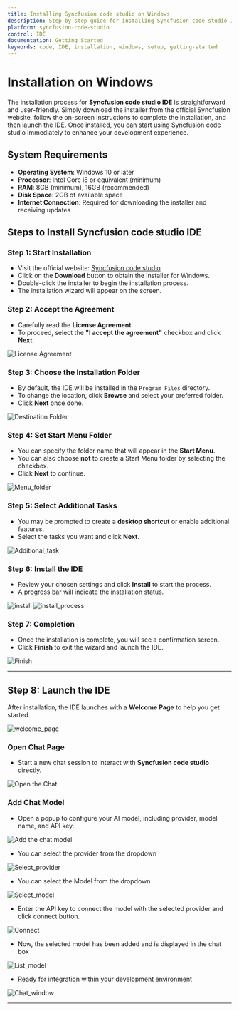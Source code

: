 ```yaml
---
title: Installing Syncfusion code studio on Windows
description: Step-by-step guide for installing Syncfusion code studio IDE on Windows operating system
platform: syncfusion-code-studio
control: IDE
documentation: Getting Started
keywords: code, IDE, installation, windows, setup, getting-started
---
```


# Installation on Windows

The installation process for **Syncfusion code studio IDE** is straightforward and user-friendly. Simply download the installer from the official Syncfusion website, follow the on-screen instructions to complete the installation, and then launch the IDE. Once installed, you can start using Syncfusion code studio immediately to enhance your development experience.


## System Requirements

- **Operating System**: Windows 10 or later
- **Processor**: Intel Core i5 or equivalent (minimum)
- **RAM**: 8GB (minimum), 16GB (recommended)
- **Disk Space**: 2GB of available space
- **Internet Connection**: Required for downloading the installer and receiving updates

##  Steps to Install Syncfusion code studio IDE

### Step 1: Start Installation

- Visit the official website: [Syncfusion code studio](https://syncfusioncody.com)
- Click on the **Download** button to obtain the installer for Windows.
- Double-click the installer to begin the installation process.
- The installation wizard will appear on the screen.


###  Step 2: Accept the Agreement

- Carefully read the **License Agreement**.
- To proceed, select the **"I accept the agreement"** checkbox and click **Next**.

<img src="./getting_started_image/agreement.png" alt="License Agreement"  />

###  Step 3: Choose the Installation Folder

- By default, the IDE will be installed in the `Program Files` directory.
- To change the location, click **Browse** and select your preferred folder.
- Click **Next** once done.

<img src="./getting_started_image/Destination.png" alt="Destination Folder"  />

### Step 4: Set Start Menu Folder

- You can specify the folder name that will appear in the **Start Menu**.
- You can also choose **not** to create a Start Menu folder by selecting the checkbox.
- Click **Next** to continue.

<img src="./getting_started_image/Menu_folder.png" alt="Menu_folder"  />

### Step 5: Select Additional Tasks

- You may be prompted to create a **desktop shortcut** or enable additional features.
- Select the tasks you want and click **Next**.

<img src="./getting_started_image/Additional_task.png" alt="Additional_task"  />

### Step 6: Install the IDE

- Review your chosen settings and click **Install** to start the process.
- A progress bar will indicate the installation status.

<img src="./getting_started_image/install.png" alt="install"  />

<img src="./getting_started_image/install_process.png" alt="install_process"  />

###  Step 7: Completion

- Once the installation is complete, you will see a confirmation screen.
- Click **Finish** to exit the wizard and launch the IDE.

<img src="./getting_started_image/Finish.png" alt="Finish"  />

---

##  Step 8: Launch the IDE

After installation, the IDE launches with a **Welcome Page** to help you get started.

<img src="./getting_started_image/welcome_page.png" alt="welcome_page"  />

###  Open Chat Page

- Start a new chat session to interact with **Syncfusion code studio** directly.

<img src="./getting_started_image/open_chat.png" alt="Open the Chat"  />

### Add Chat Model

- Open a popup to configure your AI model, including provider, model name, and API key. 

<img src="./getting_started_image/Add_chat_model.png" alt="Add the chat model"  />

- You can select the provider from the dropdown

<img src="./getting_started_image/Select_provider.png" alt="Select_provider"  />

- You can select the Model from the dropdown

<img src="./getting_started_image/Select_model.png" alt="Select_model"  />

- Enter the API key to connect the model with the selected provider and click connect button.

<img src="./getting_started_image/Connect.png" alt="Connect"  />

- Now, the selected model has been added and is displayed in the chat box

<img src="./getting_started_image/List_model.png" alt="List_model"  />

- Ready for integration within your development environment

<img src="./getting_started_image/Chat_window.png" alt="Chat_window"  />

---

